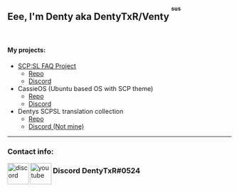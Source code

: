 ## Eee, I'm Denty aka DentyTxR/Venty <sup><sup><sup>sus</sup></sup></sup>

<br />




#### My projects:
- [SCP:SL FAQ Project](https://scpsl-faq.com/)
  - [Repo](https://github.com/DentyTxR/SCPSL-FAQ-Project)
  - [Discord](https://discord.gg/qZ97fZjJeq)
- CassieOS (Ubuntu based OS with SCP theme)
  - [Repo](https://github.com/DentyTxR/CassieOS)
  - [Discord](https://discord.gg/qZ97fZjJeq)
- Dentys SCPSL translation collection
  - [Repo](https://github.com/DentyTxR/Dentys-SCPSL-Translation-Collection)
  - [Discord (Not mine)](https://discord.gg/EgMpwkG5a5)

***


### Contact info:

[<img align="left" alt="discord" width="48px" src="https://img.icons8.com/color/480/000000/discord-logo.svg" />][discord]
[<img align="left" alt="youtube" width="48px" src="https://img.icons8.com/color/48/000000/youtube-play.svg" />][youtube]
### Discord DentyTxR#0524


[discord]: https://discord.gg/9xEGjQxfTA
[youtube]: https://www.youtube.com/channel/UCdttpmY3X3AOqzMMZ0MG9hQ
